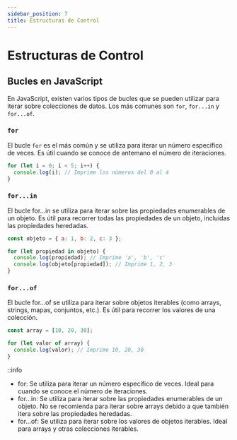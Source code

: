 ```yaml
---
sidebar_position: 7
title: Estructuras de Control
---
```


# Estructuras de Control

## Bucles en JavaScript

En JavaScript, existen varios tipos de bucles que se pueden utilizar para iterar sobre colecciones de datos. Los más comunes son `for`, `for...in` y `for...of`.

### `for`

El bucle `for` es el más común y se utiliza para iterar un número específico de veces. Es útil cuando se conoce de antemano el número de iteraciones.

```js
for (let i = 0; i < 5; i++) {
  console.log(i); // Imprime los números del 0 al 4
}
```

### `for...in`
El bucle for...in se utiliza para iterar sobre las propiedades enumerables de un objeto. Es útil para recorrer todas las propiedades de un objeto, incluidas las propiedades heredadas.

```js
const objeto = { a: 1, b: 2, c: 3 };

for (let propiedad in objeto) {
  console.log(propiedad); // Imprime 'a', 'b', 'c'
  console.log(objeto[propiedad]); // Imprime 1, 2, 3
}
```

### `for...of`
El bucle for...of se utiliza para iterar sobre objetos iterables (como arrays, strings, mapas, conjuntos, etc.). Es útil para recorrer los valores de una colección.

```js
const array = [10, 20, 30];

for (let valor of array) {
  console.log(valor); // Imprime 10, 20, 30
}
```
::info 
- for: Se utiliza para iterar un número específico de veces. Ideal para cuando se conoce el número de iteraciones.
- for...in: Se utiliza para iterar sobre las propiedades enumerables de un objeto. No se recomienda para iterar sobre arrays debido a que también itera sobre las propiedades heredadas.
- for...of: Se utiliza para iterar sobre los valores de objetos iterables. Ideal para arrays y otras colecciones iterables.


